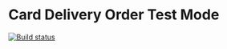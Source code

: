 # Card Delivery Order Test Mode
[![Build status](https://ci.appveyor.com/api/projects/status/yp6vxrnymx3a65cn?svg=true)](https://ci.appveyor.com/project/VEAlekseev/card-delivery-order-test-mode)